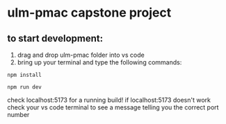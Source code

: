 # ulm-pmac capstone project

## to start development:
1. drag and drop ulm-pmac folder into vs code
2. bring up your terminal and type the following commands:
```
npm install
```
```    
npm run dev
```    
check localhost:5173 for a running build!
if localhost:5173 doesn't work check your vs code terminal to see a message telling you the correct port number

